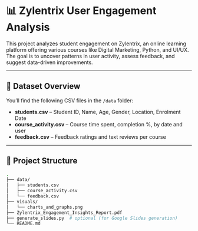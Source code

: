 # 📊 Zylentrix User Engagement Analysis

This project analyzes student engagement on Zylentrix, an online learning platform offering various courses like Digital Marketing, Python, and UI/UX. The goal is to uncover patterns in user activity, assess feedback, and suggest data-driven improvements.

---

## 📁 Dataset Overview

You’ll find the following CSV files in the `/data` folder:

- **students.csv** – Student ID, Name, Age, Gender, Location, Enrolment Date
- **course_activity.csv** – Course time spent, completion %, by date and user
- **feedback.csv** – Feedback ratings and text reviews per course

---

## 🚀 Project Structure

```bash
.
├── data/
│   ├── students.csv
│   ├── course_activity.csv
│   └── feedback.csv
├── visuals/
│   └── charts_and_graphs.png
├── Zylentrix_Engagement_Insights_Report.pdf
├── generate_slides.py  # optional (for Google Slides generation)
└── README.md
